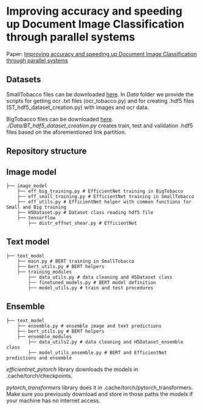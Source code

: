 # Improving accuracy and speeding up Document Image Classification through parallel systems

Paper: [Improving accuracy and speeding up Document Image Classification through parallel systems]()

## Datasets

SmallTobacco files can be downloaded [here](https://lampsrv02.umiacs.umd.edu/projdb/project.php?id=72). In _Data_ folder we provide the scripts for getting ocr .txt files (ocr_tobacco.py) and for creating .hdf5 files (ST_hdf5_dataset_creation.py) with images and ocr data.

BigTobacco files can be downloaded [here](http://www.cs.cmu.edu/~aharley/rvl-cdip/). _./Data/BT_hdf5_dataset_creation.py_ creates train, test and validation .hdf5 files based on the aforementioned link partition.


## Repository structure

## Image model

```
├── image_model
	├── eff_big_training.py # EfficientNet training in BigTobacco
	├── eff_small_training.py # EfficientNet training in SmallTobacco
	├── eff_utils.py # EfficientNet helper with common functions for Small and Big training
	├── H5Dataset.py # Dataset class reading hdf5 file
	├── tensorflow
		├── distr_effnet_shear.py # EfficientNet
```

## Text model

```
├── text_model
	├── main.py # BERT training in SmallTobacco
	├── bert_utils.py # BERT helpers
	├── training_modules
		├── data_utils.py # data cleaning and H5Dataset class
		├── finetuned_models.py # BERT model definition
		├── model_utils.py # train and test procedures
```

## Ensemble

```
├── text_model
	├── ensemble.py # ensemble image and text predictions
	├── bert_utils.py # BERT helpers
	├── ensemble_modules
		├── data_utils2.py # data cleaning and H5Dataset_ensemble class
		├── model_utils_ensemble.py # BERT and EfficientNet predictions and ensemble
```

_efficientnet_pytorch_ library downloads the models in .cache/torch/checkpoints.

_pytorch_transformers_ library does it in .cache/torch/pytorch_transformers. Make sure you previously download and store in those paths the models if your machine has no internet access.
